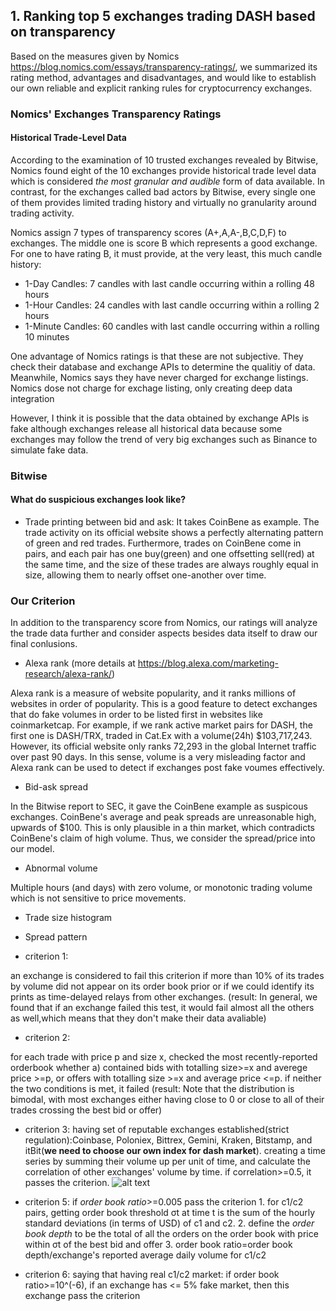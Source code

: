 ## 1. Ranking top 5 exchanges trading DASH based on transparency


Based on the measures given by Nomics https://blog.nomics.com/essays/transparency-ratings/, we summarized its rating method, advantages and disadvantages, and would like to establish our own reliable and explicit ranking rules for cryptocurrency exchanges.


### Nomics' Exchanges Transparency Ratings

#### Historical Trade-Level Data
According to the examination of 10 trusted exchanges revealed by Bitwise, Nomics found eight of the 10 exchanges provide historical trade level data which is considered *the most granular and audible* form of data available. In contrast, for the exchanges called bad actors by Bitwise, every single one of them provides limited trading history and virtually no granularity around trading activity.

Nomics assign 7 types of transparency scores (A+,A,A-,B,C,D,F) to exchanges. The middle one is score B which represents a good exchange. For one to have rating B, it must provide, at the very least, this much candle history:
* 1-Day Candles: 7 candles with last candle occurring within a rolling 48 hours
* 1-Hour Candles: 24 candles with last candle occurring within a rolling 2 hours
* 1-Minute Candles: 60 candles with last candle occurring within a rolling 10 minutes

One advantage of Nomics ratings is that these are not subjective. They check their database and exchange APIs to determine the qualitiy of data. Meanwhile, Nomics says they have never charged for exchange listings. Nomics dose not charge for exchage listing, only creating deep data integration

However, I think it is possible that the data obtained by exchange APIs is fake although exchanges release all historical data because some exchanges may follow the trend of very big exchanges such as Binance to simulate fake data. 

### Bitwise

#### What do suspicious exchanges look like?

* Trade printing between bid and ask: 
It takes CoinBene as example. The trade activity on its official website shows a perfectly alternating pattern of green and red trades. Furthermore, trades on CoinBene come in pairs, and each pair has one buy(green) and one offsetting sell(red) at the same time, and the size of these trades are always roughly equal in size, allowing them to nearly offset one-another over time.


### Our Criterion 

In addition to the transparency score from Nomics, our ratings will analyze the trade data further and consider aspects besides data itself to draw our final conlusions.

* Alexa rank (more details at https://blog.alexa.com/marketing-research/alexa-rank/)

Alexa rank is a measure of website popularity, and it ranks millions of websites in order of popularity. This is a good feature to detect exchanges that do fake volumes in order to be listed first in websites like coinmarketcap. For example, if we rank active market pairs for DASH, the first one is DASH/TRX, traded in Cat.Ex with a volume(24h) $103,717,243. However, its official website only ranks 72,293 in the global Internet traffic over past 90 days. In this sense, volume is a very misleading factor and Alexa rank can be used to detect if exchanges post fake voumes effectively.

* Bid-ask spread

In the Bitwise report to SEC, it gave the CoinBene example as suspicous exchanges. CoinBene's average and peak spreads are unreasonable high, upwards of $100. This is only plausible in a thin market, which contradicts CoinBene's claim of high volume. Thus, we consider the spread/price into our model.

* Abnormal volume

Multiple hours (and days) with zero volume, or monotonic trading volume which is not sensitive to price movements.

* Trade size histogram

* Spread pattern

* criterion 1: 

an exchange is considered to fail this criterion if more than 10% of its trades by volume did not appear on its order book prior or if we could identify its prints as time-delayed relays from other exchanges.
    (result: In general, we found that if an exchange failed this test, it would fail almost all the
others as well,which means that they don't make their data avaliable)

* criterion 2: 

for each trade with price p and size x, checked the most recently-reported orderbook whether a) contained bids with totalling size>=x and averege price >=p, or offers with totalling size >=x and average price <=p. if neither the two conditions is met, it failed
    (result: Note that the distribution is bimodal, with most exchanges either having close to 0 or close to all of their trades crossing the best bid or offer)

* criterion 3: having set of reputable exchanges established(strict regulation):Coinbase, Poloniex, Bittrex, Gemini, Kraken, Bitstamp, and itBit(**we need to choose our own index for dash market**). creating a time series by summing their volume up per unit of time, and calculate the correlation of other exchanges' volume by time.
    if correlation>=0.5, it passes the criterion.
    ![alt text](https://github.com/jiachun10/data-of-top10-exchanges-trading-DASH/blob/master/Screen%20Shot%202020-06-13%20at%208.19.47%20PM%20copy.png)

* criterion 5: if *order book ratio*>=0.005 pass the criterion
        1.  for c1/c2 pairs, getting order book threshold σt at time t is the sum of the hourly
standard deviations (in terms of USD) of c1 and c2.
        2.  define the *order book depth* to be the total of all the orders
on the order book with price within σt of the best bid and offer
        3.  order book ratio=order book depth/exchange's reported average daily volume for c1/c2
        
* criterion 6: saying that having real c1/c2 market: if order book ratio>=10^(-6), if an exchange  has <= 5% fake market, then this exchange pass the criterion
          
